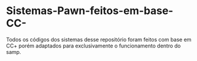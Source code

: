 # Sistemas-Pawn-feitos-em-base-CC-
Todos os códigos dos sistemas  desse repositório foram feitos com base em CC+ porém adaptados para exclusivamente o funcionamento dentro do samp.
